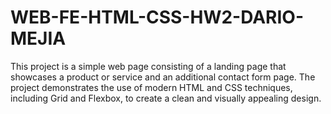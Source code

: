 # WEB-FE-HTML-CSS-HW2-DARIO-MEJIA
This project is a simple web page consisting of a landing page that showcases a product or service and an additional contact form page. The project demonstrates the use of modern HTML and CSS techniques, including Grid and Flexbox, to create a clean and visually appealing design.
